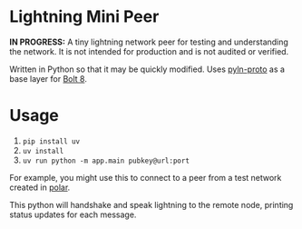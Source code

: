 # Lightning Mini Peer

**IN PROGRESS:** A tiny lightning network peer for testing and understanding the network. It is not intended for production and is not audited or verified.

Written in Python so that it may be quickly modified. Uses [pyln-proto](https://github.com/ElementsProject/lightning/tree/master/contrib/pyln-proto) as a base layer for [Bolt 8](https://github.com/lightning/bolts/blob/master/08-transport.md).

# Usage

1. `pip install uv`
1. `uv install`
1. `uv run python -m app.main pubkey@url:port`

For example, you might use this to connect to a peer from a test network created in [polar](https://lightningpolar.com/).

This python will handshake and speak lightning to the remote node, printing status updates for each message.
